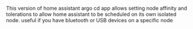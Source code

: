 This version of home assistant argo cd app allows setting node affinity
and tolerations to allow home assistant to be scheduled on its own isolated
node. useful if you have bluetooth or USB devices on a specific node
